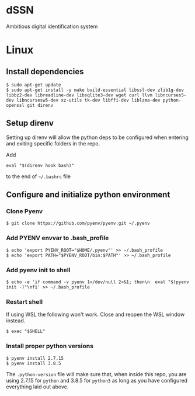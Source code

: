 # dSSN
Ambitious digital identification system


# Linux

## Install dependencies
```
$ sudo apt-get update
$ sudo apt-get install -y make build-essential libssl-dev zlib1g-dev libbz2-dev libreadline-dev libsqlite3-dev wget curl llvm libncurses5-dev libncursesw5-dev xz-utils tk-dev libffi-dev liblzma-dev python-openssl git direnv
```

## Setup direnv
Setting up direnv will allow the python deps to be configured when entering
and exiting specific folders in the repo.

Add 
```
eval "$(direnv hook bash)"
```
to the end of `~/.bashrc` file


## Configure and initialize python environment

### Clone Pyenv
```
$ git clone https://github.com/pyenv/pyenv.git ~/.pyenv
```

### Add PYENV envvar to .bash_profile
```
$ echo 'export PYENV_ROOT="$HOME/.pyenv"' >> ~/.bash_profile
$ echo 'export PATH="$PYENV_ROOT/bin:$PATH"' >> ~/.bash_profile
```
### Add pyenv init to shell
```
$ echo -e 'if command -v pyenv 1>/dev/null 2>&1; then\n  eval "$(pyenv init -)"\nfi' >> ~/.bash_profile
```

### Restart shell
If using WSL the following won't work. Close and reopen the WSL window instead.
```
$ exec "$SHELL"
```

### Install proper python versions
```
$ pyenv install 2.7.15
$ pyenv install 3.8.5
```

The `.python-version` file will make sure that, when inside this repo, you are using 2.7.15
for `python` and 3.8.5 for `python3` as long as you have configured everything laid out above.
